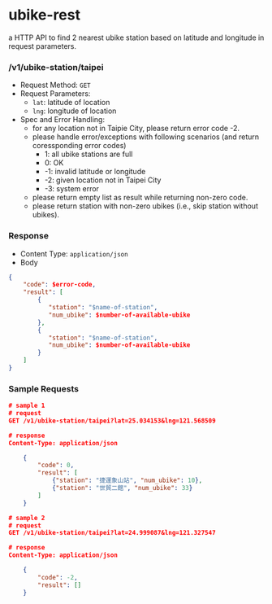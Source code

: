 ubike-rest
=======
a HTTP API to find 2 nearest ubike station based on latitude and longitude in request parameters.

### /v1/ubike-station/taipei

* Request Method: ```GET```
* Request Parameters:
  * ```lat```: latitude of location
  * ```lng```: longitude of location
* Spec and Error Handling:
  * for any location not in Taipie City, please return error code -2.
  * please handle error/exceptions with following scenarios (and return coressponding error codes)
    * 1: all ubike stations are full
    * 0: OK
    * -1: invalid latitude or longitude
    * -2: given location not in Taipei City
    * -3: system error
  * please return empty list as result while returning non-zero code.
  * please return station with non-zero ubikes (i.e., skip station without ubikes).

### Response

* Content Type: ```application/json```
* Body
```json
{
    "code": $error-code,
    "result": [
        {
           "station": "$name-of-station", 
           "num_ubike": $number-of-available-ubike
        },
        {
           "station": "$name-of-station", 
           "num_ubike": $number-of-available-ubike
        }
    ]
}
```

### Sample Requests
```json
# sample 1
# request
GET /v1/ubike-station/taipei?lat=25.034153&lng=121.568509

# response
Content-Type: application/json

    {
        "code": 0,
        "result": [
            {"station": "捷運象山站", "num_ubike": 10},
            {"station": "世貿二館", "num_ubike": 33}
        ]               
    }

# sample 2
# request
GET /v1/ubike-station/taipei?lat=24.999087&lng=121.327547

# response
Content-Type: application/json

    {
        "code": -2,
        "result": []
    }
```
